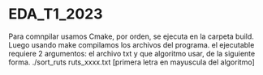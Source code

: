 # EDA_T1_2023
Para comnpilar usamos Cmake, por orden, se ejecuta en la carpeta build.
Luego usando make compilamos los archivos del programa.
el ejecutable requiere 2 argumentos: el archivo txt y que algoritmo usar, de la siguiente forma.
./sort_ruts ruts_xxxx.txt [primera letra en mayuscula del algoritmo]
